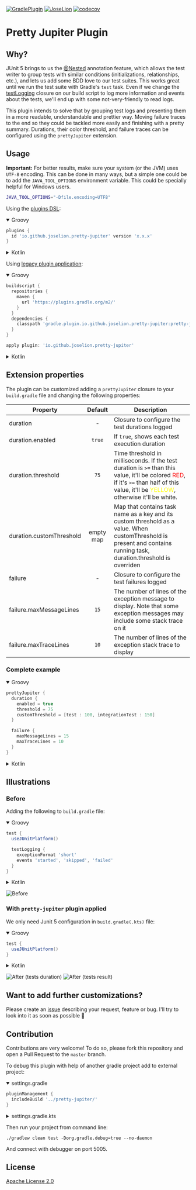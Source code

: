 [![GradlePlugin](https://img.shields.io/maven-metadata/v/https/plugins.gradle.org/m2/com/github/joselion/pretty-jupiter/io.github.joselion.pretty-jupiter.gradle.plugin/maven-metadata.xml.svg?label=gradle-plugin)](https://plugins.gradle.org/plugin/io.github.joselion.pretty-jupiter)
[![JoseLion](https://circleci.com/gh/JoseLion/pretty-jupiter/tree/master.svg?style=shield)](https://app.circleci.com/pipelines/github/JoseLion/pretty-jupiter?branch=master)
[![codecov](https://codecov.io/gh/JoseLion/pretty-jupiter/branch/master/graph/badge.svg?token=ZSrnHog6tO)](https://codecov.io/gh/JoseLion/pretty-jupiter)

# Pretty Jupiter Plugin

## Why?
JUnit 5 brings to us the [@Nested](https://junit.org/junit5/docs/current/user-guide/#writing-tests-nested) annotation feature, which allows the test writer to group tests with similar conditions (initializations, relationships, etc.), and lets us add some BDD love to our test suites. This works great until we run the test suite with Gradle's `test` task. Even if we change the [testLogging](https://docs.gradle.org/current/dsl/org.gradle.api.tasks.testing.logging.TestLoggingContainer.html) closure on our build script to log more information and events about the tests, we'll end up with some not-very-friendly to read logs.

This plugin intends to solve that by grouping test logs and presenting them in a more readable, understandable and prettier way. Moving failure traces to the end so they could be tackled more easily and finishing with a pretty summary. Durations, their color threshold, and failure traces can be configured using the `prettyJupiter` extension.

## Usage
**Important:** For better results, make sure your system (or the JVM) uses `UTF-8` encoding. This can be done in many ways, but a simple one could be to add the `JAVA_TOOL_OPTIONS` environment variable. This could be specially helpful for Windows users.
```sh
JAVA_TOOL_OPTIONS="-Dfile.encoding=UTF8"
```

Using the [plugins DSL](https://docs.gradle.org/current/userguide/plugins.html#sec:plugins_block):
<details open>
<summary>Groovy</summary>

```groovy
plugins {
  id 'io.github.joselion.pretty-jupiter' version 'x.x.x'
}
```
</details>

<details>
<summary>Kotlin</summary>

```kotlin
plugins {
  id("io.github.joselion.pretty-jupiter") version "x.x.x"
}
```
</details>

Using [legacy plugin application](https://docs.gradle.org/current/userguide/plugins.html#sec:old_plugin_application):
<details open>
<summary>Groovy</summary>

```groovy
buildscript {
  repositories {
    maven {
      url 'https://plugins.gradle.org/m2/'
    }
  }
  dependencies {
    classpath 'gradle.plugin.io.github.joselion.pretty-jupiter:pretty-jupiter:x.x.x'
  }
}

apply plugin: 'io.github.joselion.pretty-jupiter'
```
</details>

<details>
<summary>Kotlin</summary>

```kotlin
buildscript {
  repositories {
    url = uri("https://plugins.gradle.org/m2/")
  }
  dependencies {
    classpath("gradle.plugin.io.github.joselion.pretty-jupiter:pretty-jupiter:x.x.x")
  }
}

apply(plugin = "io.github.joselion.pretty-jupiter")
```
</details>

## Extension properties
The plugin can be customized adding a `prettyJupiter` closure to your `build.gradle` file and changing the following properties:

| Property                      | Default        | Description |
| ------------------------------|:--------------:| ----------- |
| duration                      | -              | Closure to configure the test durations logged |
| duration.enabled              | `true`         | If `true`, shows each test execution duration |
| duration.threshold            | `75`           | Time threshold in milliseconds. If the test duration is `>=` than this value, it'll be colored <span style="color:red">RED</span>, if it's `>=` than half of this value, it'll be <span style="color:yellow">YELLOW</span>, otherwise it'll be white. |
| duration.customThreshold      | empty map      | Map that contains task name as a key and its custom threshold as a value. When customThreshold is present and contains running task, duration.threshold is overriden|
| failure                       | -              | Closure to configure the test failures logged |
| failure.maxMessageLines       | `15`           | The number of lines of the exception message to display. Note that some exception messages may include some stack trace on it |
| failure.maxTraceLines         | `10`           | The number of lines of the exception stack trace to display |

### Complete example



<details open>
<summary>Groovy</summary>

```groovy
prettyJupiter {
  duration {
    enabled = true
    threshold = 75
    customThreshold = [test : 100, integrationTest : 150]  
  }

  failure {
    maxMessageLines = 15
    maxTraceLines = 10
  }
}
```

</details>

<details>
<summary>Kotlin</summary>

```kotlin
prettyJupiter {
  duration {
    enabled.set(true)
    threshold.set(75)
    customThreshold.put("test", 100)
    customThreshold.put("integrationTest", 10000)
  }

  failure {
    maxMessageLines.set(15)
    maxTraceLines.set(10)
  }
}
```
</details>

## Illustrations

### Before
Adding the following to `build.gradle` file:



<details open>
<summary>Groovy</summary>

```groovy
test {
  useJUnitPlatform()

  testLogging {
    exceptionFormat 'short'
    events 'started', 'skipped', 'failed'
  }
}
```
</details>

<details>
<summary>Kotlin</summary>

```kotlin
import org.gradle.api.tasks.testing.logging.TestExceptionFormat.SHORT
import org.gradle.api.tasks.testing.logging.TestLogEvent.FAILED
import org.gradle.api.tasks.testing.logging.TestLogEvent.SKIPPED
import org.gradle.api.tasks.testing.logging.TestLogEvent.STARTED

tasks {
  test {
    useJUnitPlatform()
    testLogging {
      exceptionFormat = SHORT
      events = setOf(STARTED, SKIPPED, FAILED)
    }
  }
}
```
</details>

![Before](assets/before.png)

### With `pretty-jupiter` plugin applied
We only need Junit 5 configuration in `build.gradle(.kts)` file:


<details open>
<summary>Groovy</summary>

```groovy
test {
  useJUnitPlatform()
}
```
</details>

<details>
<summary>Kotlin</summary>

```kotlin
tasks {
  test {
    useJUnitPlatform()
  }
}
```
</details>

![After (tests duration)](assets/after-durations.png)
![After (tests result)](assets/after-result.png)

## Want to add further customizations?
Please create an [issue](https://github.com/JoseLion/pretty-jupiter/issues/new) describing your request, feature or bug. I'll try to look into it as soon as possible 🙂

## Contribution
Contributions are very welcome! To do so, please fork this repository and open a Pull Request to the `master` branch.

To debug this plugin with help of another gradle project add to external project:

<details open>
<summary>settings.gradle</summary>

```groovy
pluginManagement {
  includeBuild '../pretty-jupiter/'
}
```
</details>

<details>
<summary>settings.gradle.kts</summary>

```kotlin
pluginManagement {
  includeBuild("../pretty-jupiter/")
}

```
</details>

Then run your project from command line:
```shell
./gradlew clean test -Dorg.gradle.debug=true --no-daemon
```
And connect with debugger on port 5005.

## License

[Apache License 2.0](LICENSE)

